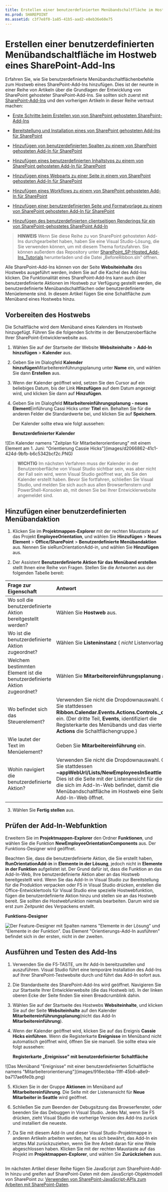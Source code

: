 ```yaml
---
title: Erstellen einer benutzerdefinierten Menübandschaltfläche im Hostweb eines SharePoint-Add-Ins
ms.prod: SHAREPOINT
ms.assetid: c3f7e8f0-1a85-41b5-aad2-e8eb36e60e75
---
```



# Erstellen einer benutzerdefinierten Menübandschaltfläche im Hostweb eines SharePoint-Add-Ins
Erfahren Sie, wie Sie benutzerdefinierte Menübandschaltflächenbefehle zum Hostweb eines SharePoint-Add-Ins hinzufügen.
Dies ist der neunte in einer Reihe von Artikeln über die Grundlagen der Entwicklung von SharePoint gehosteter SharePoint-Add-Ins. Sie sollten sich zuerst mit  [SharePoint-Add-Ins](sharepoint-add-ins.md) und den vorherigen Artikeln in dieser Reihe vertraut machen:
  
    
    


-  [Erste Schritte beim Erstellen von von SharePoint gehosteten SharePoint-Add-Ins](get-started-creating-sharepoint-hosted-sharepoint-add-ins.md)
    
  
-  [Bereitstellung und Installation eines von SharePoint gehosteten Add-Ins für SharePoint](deploy-and-install-a-sharepoint-hosted-sharepoint-add-in.md)
    
  
-  [Hinzufügen von benutzerdefinierten Spalten zu einem von SharePoint gehosteten Add-In für SharePoint](add-custom-columns-to-a-sharepoint-hostedsharepoint-add-in.md)
    
  
-  [Hinzufügen eines benutzerdefinierten Inhaltstyps zu einem von SharePoint gehosteten Add-In für SharePoint](add-a-custom-content-type-to-a-sharepoint-hostedsharepoint-add-in.md)
    
  
-  [Hinzufügen eines Webparts zu einer Seite in einem von SharePoint gehosteten Add-In für SharePoint](add-a-web-part-to-a-page-in-a-sharepoint-hosted-sharepoint-add-in.md)
    
  
-  [Hinzufügen eines Workflows zu einem von SharePoint gehosteten Add-In für SharePoint](add-a-workflow-to-a-sharepoint-hosted-sharepoint-add-in.md)
    
  
-  [Hinzufügen einer benutzerdefinierten Seite und Formatvorlage zu einem von SharePoint gehosteten Add-In für SharePoint](add-a-custom-page-and-style-to-a-sharepoint-hosted-sharepoint-add-in.md)
    
  
-  [Hinzufügen des benutzerdefinierten clientseitigen Renderings für ein von SharePoint-gehostetes SharePoint Add-In](add-custom-client-side-rendering-to-a-sharepoint-hosted-sharepoint-add-in.md)
    
  

> **HINWEIS**
> Wenn Sie diese Reihe zu von SharePoint gehosteten Add-Ins durchgearbeitet haben, haben Sie eine Visual Studio-Lösung, die Sie verwenden können, um mit diesem Thema fortzufahren. Sie können außerdem das Repository unter  [SharePoint_SP-Hosted_Add-Ins_Tutorials](https://github.com/OfficeDev/SharePoint_SP-hosted_Add-Ins_Tutorials) herunterladen und die Datei „BeforeRibbon.sln" öffnen.
  
    
    

Alle SharePoint-Add-Ins können von der Seite **Websiteinhalte** des Hostwebs ausgeführt werden, indem Sie auf die Kachel des Add-Ins klicken. Die Funktionalität eines SharePoint-Add-Ins kann auch über benutzerdefinierte Aktionen im Hostweb zur Verfügung gestellt werden, die benutzerdefinierte Menübandschaltflächen oder benutzerdefinierte Menüelemente sind. In diesem Artikel fügen Sie eine Schaltfläche zum Menüband eines Hostwebs hinzu.
## Vorbereiten des Hostwebs

Die Schaltfläche wird dem Menüband eines Kalenders im Hostweb hinzugefügt. Führen Sie die folgenden Schritte in der Benutzeroberfläche Ihrer SharePoint-Entwicklerwebsite aus.
  
    
    

1. Wählen Sie auf der Startseite der Website **Websiteinhalte** > **Add-In hinzufügen** > **Kalender** aus.
    
  
2. Geben Sie im Dialogfeld **Kalender hinzufügen**Mitarbeitereinführungsplanung unter **Name** ein, und wählen Sie dann **Erstellen** aus.
    
  
3. Wenn der Kalender geöffnet wird, setzen Sie den Cursor auf ein beliebiges Datum, bis der Link **Hinzufügen** auf dem Datum angezeigt wird, und klicken Sie dann auf **Hinzufügen**. 
    
  
4. Geben Sie im Dialogfeld **Mitarbeitereinführungsplanung - neues Element**Einführung Cassi Hicks unter **Titel** ein. Behalten Sie für die anderen Felder die Standardwerte bei, und klicken Sie auf **Speichern**.
    
    Der Kalender sollte etwa wie folgt aussehen:
    

   **Benutzerdefinierter Kalender**

  

!\[Ein Kalender namens "Zeitplan für Mitarbeiterorientierung" mit einem Element am 1. Juni: "Orientierung Cassie Hicks"](images/d2066862-41c1-424d-9bfb-b6c5342bcf2c.PNG)
  

  

  

  
    
    

> **WICHTIG**
> Im nächsten Verfahren muss der Kalender in der Benutzeroberfläche von Visual Studio sichtbar sein, was aber nicht der Fall sein wird, wenn Visual Studio geöffnet war, als Sie den Kalender erstellt haben. Bevor Sie fortfahren, schließen Sie Visual Studio, und melden Sie sich auch aus allen Browserfenstern und PowerShell-Konsolen ab, mit denen Sie bei Ihrer Entwicklerwebsite angemeldet sind. 
  
    
    


## Hinzufügen einer benutzerdefinierten Menübandaktion


1. Klicken Sie im **Projektmappen-Explorer** mit der rechten Maustaste auf das Projekt **EmployeeOrientation**, und wählen Sie **Hinzufügen** > **Neues Element** > **Office/SharePoint** > **Benutzerdefinierte Menübandaktion** aus. Nennen Sie sieRunOrientationAdd-in, und wählen Sie **Hinzufügen** aus.
    
  
2. Der Assistent **Benutzerdefinierte Aktion für das Menüband erstellen** stellt Ihnen eine Reihe von Fragen. Stellen Sie die Antworten aus der folgenden Tabelle bereit:
    

|**Frage zur Eigenschaft**|**Antwort**|
|:-----|:-----|
|Wo soll die benutzerdefinierte Aktion bereitgestellt werden?  <br/> |Wählen Sie **Hostweb** aus. <br/> |
|Wo ist die benutzerdefinierte Aktion zugeordnet?  <br/> |Wählen Sie **Listeninstanz** ( *nicht*  Listenvorlage) aus. <br/> |
|Welchem bestimmten Element ist die benutzerdefinierte Aktion zugeordnet?  <br/> |Wählen Sie **Mitarbeitereinführungsplanung** aus. <br/> |
|Wo befindet sich das Steuerelement?  <br/> |Verwenden Sie nicht die Dropdownauswahl. Geben Sie stattdessen **Ribbon.Calendar.Events.Actions.Controls._children** ein. (Der dritte Teil, **Events**, identifiziert die Registerkarte des Menübands und das vierte Teil **Actions** die Schaltflächengruppe.) <br/> |
|Wie lautet der Text im Menüelement?  <br/> |Geben Sie **Mitarbeitereinführung** ein. <br/> |
|Wohin navigiert die benutzerdefinierte Aktion?  <br/> |Verwenden Sie nicht die Dropdownauswahl. Geben Sie stattdessen **~appWebUrl/Lists/NewEmployeesInSeattle** ein. Dies ist die Seite mit der Listenansicht für die Liste, die sich im Add-In-Web befindet, damit die Menübandschaltfläche im Hostweb eine Seite im Add-In-Web öffnet. <br/> |
   
3. Wählen Sie **Fertig stellen** aus.
    
  

## Prüfen der Add-In-Webfunktion

Erweitern Sie im **Projektmappen-Explorer** den Ordner **Funktionen**, und wählen Sie die Funktion **NewEmployeeOrientationComponents** aus. Der Funktions-Designer wird geöffnet.
  
    
    
Beachten Sie, dass die benutzerdefinierte Aktion, die Sie erstellt haben, **RunOrientationAdd-in** in **Elemente in der Lösung**, jedoch nicht in **Elemente in der Funktion** aufgelistet ist. Der Grund dafür ist, dass die Funktion an das Add-In-Web, Ihre benutzerdefinierte Aktion aber an das Hostweb bereitgestellt wird. Wenn Sie das Add-In in Visual Studio zur Bereitstellung für die Produktion verpacken oder F5 in Visual Studio drücken, erstellen die Office-Entwicklertools für Visual Studio eine spezielle Hostwebfunktion, fügen die benutzerdefinierte Aktion hinzu und stellen sie an das Hostweb bereit. Sie sollten die Hostwebfunktion niemals bearbeiten. Darum wird sie erst zum Zeitpunkt des Verpackens erstellt.
  
    
    

**Funktions-Designer**

  
    
    

  
    
    
![Der Feature-Designer mit Spalten namens "Elemente in der Lösung" und "Elemente in der Funktion". Das Element "Orientierungs-Add-In ausführen" befindet sich in der ersten, nicht in der zweiten.](images/49ea0bf0-2cfa-4070-aa65-24b4a9c5e874.PNG)
  
    
    

  
    
    

  
    
    

## Ausführen und Testen des Add-Ins


  
    
    

1. Verwenden Sie die F5-TASTE, um Ihr Add-In bereitzustellen und auszuführen. Visual Studio führt eine temporäre Installation des Add-Ins auf Ihrer SharePoint-Testwebsite durch und führt das Add-In sofort aus. 
    
  
2. Die Standardseite des SharePoint-Add-Ins wird geöffnet. Navigieren Sie zur Startseite Ihrer Entwicklerwebsite (die das Hostweb ist). In der linken oberen Ecke der Seite finden Sie einen Breadcrumblink dahin.
    
  
3. Wählen Sie auf der Startseite des Hostwebs **Websiteinhalte**, und klicken Sie auf der Seite **Websiteinhalte** auf den Kalender **Mitarbeitereinführungsplanung**(nicht das Add-In **Mitarbeitereinführung**).
    
  
4. Wenn der Kalender geöffnet wird, klicken Sie auf das Ereignis **Cassie Hicks einführen**. Wenn die Registerkarte **Ereignisse** im Menüband nicht automatisch geöffnet wird, öffnen Sie sie manuell. Sie sollte etwa wie folgt aussehen:
    
   **Registerkarte „Ereignisse" mit benutzerdefinierter Schaltfläche**

  

!\[Das Menüband "Ereignisse" mit einer benutzerdefinierten Schaltfläche namens "Mitarbeiterorientierung"](images/916ecbba-11ff-45b6-a8e9-ba717ae6fe0b.png)
  

  

  
5. Klicken Sie in der Gruppe **Aktionen** im Menüband auf **Mitarbeitereinführung**. Die Seite mit der Listenansicht für **Neue Mitarbeiter in Seattle** wird geöffnet.
    
  
6. Schließen Sie zum Beenden der Debugsitzung das Browserfenster, oder beenden Sie das Debuggen in Visual Studio. Jedes Mal, wenn Sie F5 drücken, zieht Visual Studio die vorherige Version des Add-Ins zurück und installiert die neueste.
    
  
7. Da Sie mit diesem Add-In und dieser Visual Studio-Projektmappe in anderen Artikeln arbeiten werden, hat es sich bewährt, das Add-In ein letztes Mal zurückzuziehen, wenn Sie Ihre Arbeit daran für eine Weile abgeschlossen haben. Klicken Sie mit der rechten Maustaste auf das Projekt im **Projektmappen-Explorer**, und wählen Sie **Zurückziehen** aus.
    
  

## 
<a name="Nextsteps"> </a>

Im nächsten Artikel dieser Reihe fügen Sie JavaScript zum SharePoint-Add-In hinzu und greifen auf SharePoint-Daten mit dem JavaScript-Objektmodell von SharePoint zu:  [Verwenden von SharePoint-JavaScript-APIs zum Arbeiten mit SharePoint-Daten](use-the-sharepoint-javascript-apis-to-work-with-sharepoint-data.md).
  
    
    


